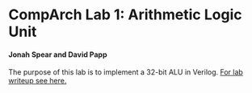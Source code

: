# CompArch Lab 1: Arithmetic Logic Unit

#### Jonah Spear and David Papp

The purpose of this lab is to implement a 32-bit ALU in Verilog. [For lab writeup see here.](https://docs.google.com/document/d/1hVpe1RlciXp57nrlVHNf2zgQpX9TBWAB4SeN_-JxTkc/edit?usp=sharing)
